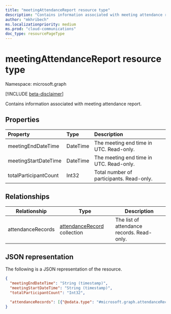 ```yaml
---
title: "meetingAttendanceReport resource type"
description: "Contains information associated with meeting attendance report."
author: "mkhribech"
ms.localizationpriority: medium
ms.prod: "cloud-communications"
doc_type: resourcePageType
---
```


# meetingAttendanceReport resource type

Namespace: microsoft.graph

[!INCLUDE [beta-disclaimer](../../includes/beta-disclaimer.md)]

Contains information associated with meeting attendance report.

## Properties

| Property              | Type                                               | Description                     |
|:----------------------|:---------------------------------------------------|:--------------------------------|
| meetingEndDateTime    | DateTime | The meeting end time in UTC. Read-only.   |
| meetingStartDateTime  | DateTime | The meeting end time in UTC. Read-only.   |
| totalParticipantCount | Int32 | Total number of participants. Read-only.  |

## Relationships

| Relationship | Type | Description |
| ------------ | ---- | ----------- |
| attendanceRecords | [attendanceRecord](attendanceRecord.md) collection | The list of attendance records. Read-only. |

## JSON representation

The following is a JSON representation of the resource.

<!-- {
  "blockType": "resource",
  "optionalProperties": [

  ],
  "@odata.type": "microsoft.graph.meetingAttendanceReport"
}-->

```json
{
  "meetingEndDateTime": "String (timestamp)",
  "meetingStartDateTime": "String (timestamp)",
  "totalParticipantCount": "Int32",

  "attendanceRecords": [{"@odata.type": "#microsoft.graph.attendanceRecord"}]
}
```
